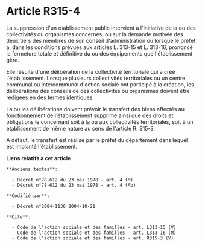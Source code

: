 # Article R315-4

La suppression d'un établissement public intervient à l'initiative de la ou des collectivités ou organismes concernés, ou sur
la demande motivée des deux tiers des membres de son conseil d'administration ou lorsque le préfet a, dans les conditions
prévues aux articles L. 313-15 et L. 313-16, prononcé la fermeture totale et définitive du ou des équipements que
l'établissement gère.

Elle résulte d'une délibération de la collectivité territoriale qui a créé l'établissement. Lorsque plusieurs collectivités
territoriales ou un centre communal ou intercommunal d'action sociale ont participé à la création, les délibérations des
conseils de ces collectivités ou organismes doivent être rédigées en des termes identiques.

La ou les délibérations doivent prévoir le transfert des biens affectés au fonctionnement de l'établissement supprimé ainsi
que des droits et obligations le concernant soit à la ou aux collectivités territoriales, soit à un établissement de même
nature au sens de l'article R. 315-3.

A défaut, le transfert est réalisé par le préfet du département dans lequel est implanté l'établissement.

**Liens relatifs à cet article**

	**Anciens textes**:

	  - Décret n°78-612 du 23 mai 1978 - art. 4 (M)
	  - Décret n°78-612 du 23 mai 1978 - art. 4 (Ab)

	**Codifié par**:

	  - Décret n°2004-1136 2004-10-21

	**Cite**:

	  - Code de l'action sociale et des familles - art. L313-15 (V)
	  - Code de l'action sociale et des familles - art. L313-16 (M)
	  - Code de l'action sociale et des familles - art. R315-3 (V)
